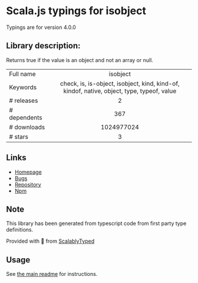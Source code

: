 
# Scala.js typings for isobject

Typings are for version 4.0.0

## Library description:
Returns true if the value is an object and not an array or null.

|                    |                 |
| ------------------ | :-------------: |
| Full name          | isobject |
| Keywords           | check, is, is-object, isobject, kind, kind-of, kindof, native, object, type, typeof, value |
| # releases         | 2 |
| # dependents       | 367 |
| # downloads        | 1024977024 |
| # stars            | 3 |

## Links
- [Homepage](https://github.com/jonschlinkert/isobject)
- [Bugs](https://github.com/jonschlinkert/isobject/issues)
- [Repository](https://github.com/jonschlinkert/isobject)
- [Npm](https://www.npmjs.com/package/isobject)
    


## Note
This library has been generated from typescript code from first party type definitions.

Provided with :purple_heart: from [ScalablyTyped](https://github.com/oyvindberg/ScalablyTyped)

## Usage
See [the main readme](../../readme.md) for instructions.



